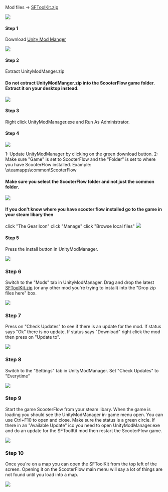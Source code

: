 Mod files -> [SFToolKit.zip](https://github.com/AcedWorld/SFToolKit/releases/latest)

![](./images/SFToolKit.jpg)

#### Step 1
Download [Unity Mod Manger](https://github.com/AcedWorld/SFToolKit/releases/download/0.0.0/UnityModManagerInstaller.zip)

![](./images/umm_download.jpg)

#### Step 2
Extract UnityModManger.zip
#### Do not extract UnityModManger.zip into the ScooterFlow game folder. Extract it on your desktop instead.

![](./images/umm_extract.jpg)

#### Step 3
Right click UnityModManager.exe and Run As Administrator.
#### Step 4
![](./images/umm_update.jpg)

1: Update UnityModManager by clicking on the green download button.
2: Make sure "Game" is set to ScooterFlow and the "Folder" is set to where you have ScooterFlow installed.
Example: \steamapps\common\ScooterFlow
#### Make sure you select the ScooterFlow folder and not just the common folder.

![](./images/scooterflow_select_folder.jpg)

#### If you don't know where you have scooter flow installed go to the game in your steam libary then 
click "The Gear Icon"
click "Manage"
click "Browse local files"
![](./images/scooterflow_browse_local_files.jpg)
#### Step 5
Press the install button in UnityModManager.

![](./images/umm_update.jpg)

### Step 6
Switch to the "Mods" tab in UnityModManager.
Drag and drop the latest [SFToolKit.zip](https://github.com/AcedWorld/SFToolKit/releases/latest) (or any other mod you're trying to install) into the "Drop zip files here" box.

![](./images/umm_drag_and_drop.jpg)

### Step 7
Press on "Check Updates" to see if there is an update for the mod.
If status says "Ok" there is no update.
If status says "Download" right click the mod then press on "Update to".

![](./images/umm_update_mod.jpg)

### Step 8
Switch to the "Settings" tab in UnityModManager.
Set "Check Updates" to "Everytime"

![](./images/umm_check_updates_everytime.jpg)

### Step 9
Start the game ScooterFlow from your steam libary.
When the game is loading you should see the UnityModManager in-game menu open.
You can use Ctrl+F10 to open and close.
Make sure the status is a green circle.
If there in an "Available Update" ico you need to open UnityModManager.exe and do an update for the SFToolKit mod then restart the ScooterFlow game.

![](./images/scooterflow_ingame_umm.jpg)

### Step 10
Once you're on a map you can open the SFToolKit from the top left of the screen.
Opening it on the ScooterFlow main menu will say a lot of things are not found until you load into a map.

![](./images/sftoolkit_open_menu.jpg)
